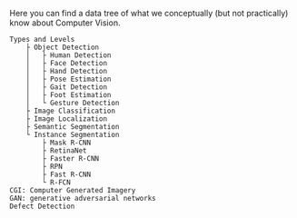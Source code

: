 Here you can find a data tree of what we conceptually (but not practically) know about Computer Vision. 

```Terms
Types and Levels
	├ Object Detection
	│	├ Human Detection
	│	├ Face Detection
	│	├ Hand Detection
	│	├ Pose Estimation
	│	├ Gait Detection
	│	├ Foot Estimation
	│	└ Gesture Detection
	├ Image Classification
	├ Image Localization
	├ Semantic Segmentation
	└ Instance Segmentation
		├ Mask R-CNN
		├ RetinaNet
		├ Faster R-CNN
		├ RPN
		├ Fast R-CNN
		└ R-FCN
CGI: Computer Generated Imagery
GAN: generative adversarial networks
Defect Detection
```